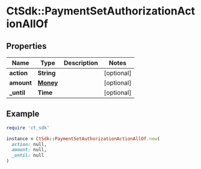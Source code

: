 # CtSdk::PaymentSetAuthorizationActionAllOf

## Properties

| Name | Type | Description | Notes |
| ---- | ---- | ----------- | ----- |
| **action** | **String** |  | [optional] |
| **amount** | [**Money**](Money.md) |  | [optional] |
| **_until** | **Time** |  | [optional] |

## Example

```ruby
require 'ct_sdk'

instance = CtSdk::PaymentSetAuthorizationActionAllOf.new(
  action: null,
  amount: null,
  _until: null
)
```

